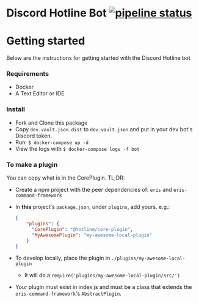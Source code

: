 # Discord Hotline Bot [![pipeline status](https://gitlab.com/discordhotline/bot/badges/master/pipeline.svg)](https://gitlab.com/discordhotline/bot/commits/master)

# Getting started

Below are the instructions for getting started with the Discord Hotline bot

### Requirements  

* Docker
* A Text Editor or IDE

### Install

* Fork and Clone this package
* Copy `dev.vault.json.dist` to `dev.vault.json` and put in your dev bot's Discord token.
* Run: `$ docker-compose up -d`
* View the logs with `$ docker-compose logs -f bot`

### To make a plugin

You can copy what is in the CorePlugin. TL;DR:

* Create a npm project with the peer dependencies of: `eris` and `eris-command-framework`
* In **this** project's `package.json`, under `plugins`, add yours. e.g.:
    
    ```json
    {
        "plugins": {
          "CorePlugin": "@hotline/core-plugin",
          "MyAwesomePlugin": "my-awesome-local-plugin"
        }
    }
    ```
    
* To develop locally, place the plugin in `./plugins/my-awesome-local-plugin`
    * It will do a `require('plugins/my-awesome-local-plugin/src/')`
    
* Your plugin must exist in index.js and must be a class that extends the `eris-command-framework`'s `AbstractPlugin`. 
